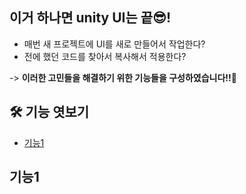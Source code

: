 ## 이거 하나면 unity UI는 끝😎!
- 매번 새 프로젝트에 UI를 새로 만들어서 작업한다?
- 전에 했던 코드를 찾아서 복사해서 적용한다?

-> **이러한 고민들을 해결하기 위한 기능들을 구성하였습니다!!👏**
## 🛠 기능 엿보기
- [기능1](#header)

## 기능1
